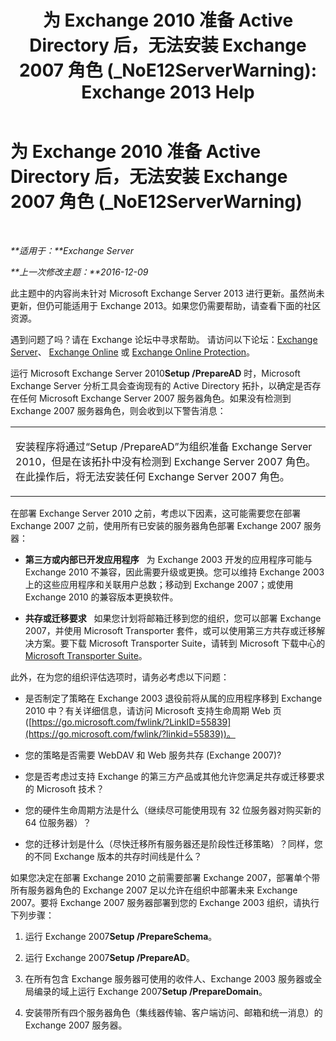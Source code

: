 ﻿---
title: '为 Exchange 2010 准备 Active Directory 后，无法安装 Exchange 2007 角色 (_NoE12ServerWarning): Exchange 2013 Help'
TOCTitle: 为 Exchange 2010 准备 Active Directory 后，无法安装 Exchange 2007 角色 (_NoE12ServerWarning)
ms:assetid: 4e579f69-0de9-421c-ba31-4e63a25e6a45
ms:mtpsurl: https://technet.microsoft.com/zh-cn/library/ms.exch.setupreadiness.noe12serverwarning(v=EXCHG.150)
ms:contentKeyID: 50490530
ms.date: 01/11/2018
mtps_version: v=EXCHG.150
ms.translationtype: HT
---

# 为 Exchange 2010 准备 Active Directory 后，无法安装 Exchange 2007 角色 (\_NoE12ServerWarning)

 

_**适用于：**Exchange Server_

_**上一次修改主题：**2016-12-09_

此主题中的内容尚未针对 Microsoft Exchange Server 2013 进行更新。虽然尚未更新，但仍可能适用于 Exchange 2013。如果您仍需要帮助，请查看下面的社区资源。

遇到问题了吗？请在 Exchange 论坛中寻求帮助。 请访问以下论坛：[Exchange Server](https://go.microsoft.com/fwlink/p/?linkid=60612)、 [Exchange Online](https://go.microsoft.com/fwlink/p/?linkid=267542) 或 [Exchange Online Protection](https://go.microsoft.com/fwlink/p/?linkid=285351)。

运行 Microsoft Exchange Server 2010**Setup /PrepareAD** 时，Microsoft Exchange Server 分析工具会查询现有的 Active Directory 拓扑，以确定是否存在任何 Microsoft Exchange Server 2007 服务器角色。如果没有检测到 Exchange 2007 服务器角色，则会收到以下警告消息：


<table>
<colgroup>
<col style="width: 100%" />
</colgroup>
<tbody>
<tr class="odd">
<td><p>安装程序将通过“Setup /PrepareAD”为组织准备 Exchange Server 2010，但是在该拓扑中没有检测到 Exchange Server 2007 角色。在此操作后，将无法安装任何 Exchange Server 2007 角色。</p></td>
</tr>
</tbody>
</table>


在部署 Exchange Server 2010 之前，考虑以下因素，这可能需要您在部署 Exchange 2007 之前，使用所有已安装的服务器角色部署 Exchange 2007 服务器：

  - **第三方或内部已开发应用程序**   为 Exchange 2003 开发的应用程序可能与 Exchange 2010 不兼容，因此需要升级或更换。您可以维持 Exchange 2003 上的这些应用程序和关联用户总数；移动到 Exchange 2007；或使用 Exchange 2010 的兼容版本更换软件。

  - **共存或迁移要求**   如果您计划将邮箱迁移到您的组织，您可以部署 Exchange 2007，并使用 Microsoft Transporter 套件，或可以使用第三方共存或迁移解决方案。要下载 Microsoft Transporter Suite，请转到 Microsoft 下载中心的 [Microsoft Transporter Suite](http://go.microsoft.com/fwlink/?linkid=82688)。

此外，在为您的组织评估选项时，请务必考虑以下问题：

  - 是否制定了策略在 Exchange 2003 退役前将从属的应用程序移到 Exchange 2010 中？有关详细信息，请访问 Microsoft 支持生命周期 Web 页 ([https://go.microsoft.com/fwlink/?LinkID=55839](https://go.microsoft.com/fwlink/?linkid=55839))。

  - 您的策略是否需要 WebDAV 和 Web 服务共存 (Exchange 2007)?

  - 您是否考虑过支持 Exchange 的第三方产品或其他允许您满足共存或迁移要求的 Microsoft 技术？

  - 您的硬件生命周期方法是什么（继续尽可能使用现有 32 位服务器对购买新的 64 位服务器）？

  - 您的迁移计划是什么（尽快迁移所有服务器还是阶段性迁移策略）？同样，您的不同 Exchange 版本的共存时间线是什么？

如果您决定在部署 Exchange 2010 之前需要部署 Exchange 2007，部署单个带所有服务器角色的 Exchange 2007 足以允许在组织中部署未来 Exchange 2007。要将 Exchange 2007 服务器部署到您的 Exchange 2003 组织，请执行下列步骤：

1.  运行 Exchange 2007**Setup /PrepareSchema**。

2.  运行 Exchange 2007**Setup /PrepareAD**。

3.  在所有包含 Exchange 服务器可使用的收件人、Exchange 2003 服务器或全局编录的域上运行 Exchange 2007**Setup /PrepareDomain**。

4.  安装带所有四个服务器角色（集线器传输、客户端访问、邮箱和统一消息）的 Exchange 2007 服务器。


